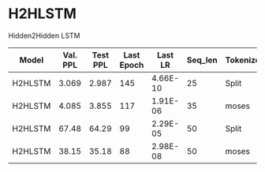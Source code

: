 # H2HLSTM
  Hidden2Hidden LSTM
  
|Model | Val. PPL|	Test PPL|	Last Epoch|	Last LR|	Seq_len|	Tokenizer|
|------|------|------|------|------|------|------|
|H2HLSTM| 3.069| 2.987| 145| 4.66E-10| 25| Split|
|H2HLSTM| 4.085| 3.855| 117| 1.91E-06| 35| moses|
|H2HLSTM| 67.48| 64.29| 99| 2.29E-05| 50| Split|
|H2HLSTM| 38.15| 35.18| 88| 2.98E-08| 50| moses|
